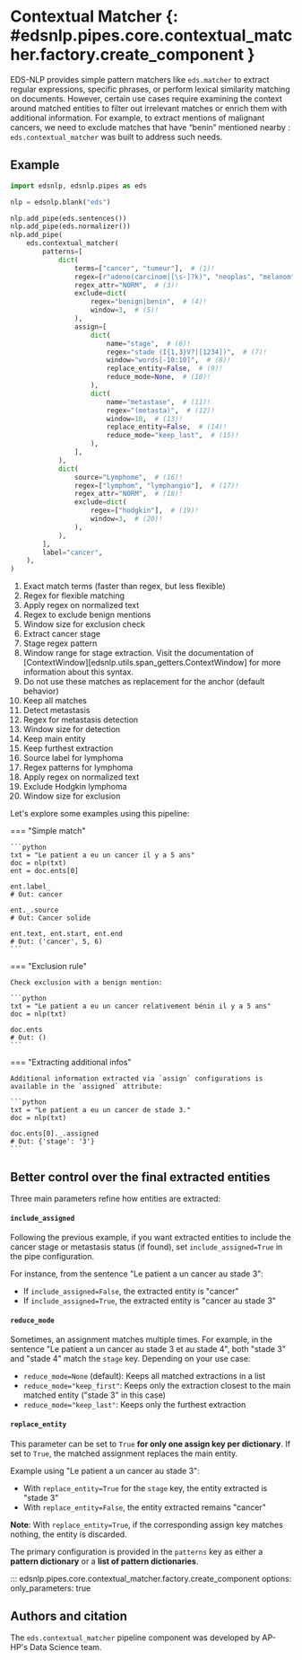 # Contextual Matcher {: #edsnlp.pipes.core.contextual_matcher.factory.create_component }

EDS-NLP provides simple pattern matchers like `eds.matcher` to extract regular expressions, specific phrases, or perform lexical similarity matching on documents. However, certain use cases require examining the context around matched entities to filter out irrelevant matches or enrich them with additional information. For example, to extract mentions of malignant cancers, we need to exclude matches that have “benin” mentioned nearby : `eds.contextual_matcher` was built to address such needs.

## Example

```python
import edsnlp, edsnlp.pipes as eds

nlp = edsnlp.blank("eds")

nlp.add_pipe(eds.sentences())
nlp.add_pipe(eds.normalizer())
nlp.add_pipe(
    eds.contextual_matcher(
        patterns=[
            dict(
                terms=["cancer", "tumeur"],  # (1)!
                regex=[r"adeno(carcinom|[\s-]?k)", "neoplas", "melanom"],  # (2)!
                regex_attr="NORM",  # (3)!
                exclude=dict(
                    regex="benign|benin",  # (4)!
                    window=3,  # (5)!
                ),
                assign=[
                    dict(
                        name="stage",  # (6)!
                        regex="stade (I{1,3}V?|[1234])",  # (7)!
                        window="words[-10:10]",  # (8)!
                        replace_entity=False,  # (9)!
                        reduce_mode=None,  # (10)!
                    ),
                    dict(
                        name="metastase",  # (11)!
                        regex="(metasta)",  # (12)!
                        window=10,  # (13)!
                        replace_entity=False,  # (14)!
                        reduce_mode="keep_last",  # (15)!
                    ),
                ],
            ),
            dict(
                source="Lymphome",  # (16)!
                regex=["lymphom", "lymphangio"],  # (17)!
                regex_attr="NORM",  # (18)!
                exclude=dict(
                    regex=["hodgkin"],  # (19)!
                    window=3,  # (20)!
                ),
            ),
        ],
        label="cancer",
    ),
)
```

1. Exact match terms (faster than regex, but less flexible)
2. Regex for flexible matching
3. Apply regex on normalized text
4. Regex to exclude benign mentions
5. Window size for exclusion check
6. Extract cancer stage
7. Stage regex pattern
8. Window range for stage extraction. Visit the documentation of [ContextWindow][edsnlp.utils.span_getters.ContextWindow] for more information about this syntax.
9. Do not use these matches as replacement for the anchor (default behavior)
10. Keep all matches
11. Detect metastasis
12. Regex for metastasis detection
13. Window size for detection
14. Keep main entity
15. Keep furthest extraction
16. Source label for lymphoma
17. Regex patterns for lymphoma
18. Apply regex on normalized text
19. Exclude Hodgkin lymphoma
20. Window size for exclusion

Let's explore some examples using this pipeline:

=== "Simple match"

    ```python
    txt = "Le patient a eu un cancer il y a 5 ans"
    doc = nlp(txt)
    ent = doc.ents[0]

    ent.label_
    # Out: cancer

    ent._.source
    # Out: Cancer solide

    ent.text, ent.start, ent.end
    # Out: ('cancer', 5, 6)
    ```

=== "Exclusion rule"

    Check exclusion with a benign mention:

    ```python
    txt = "Le patient a eu un cancer relativement bénin il y a 5 ans"
    doc = nlp(txt)

    doc.ents
    # Out: ()
    ```

=== "Extracting additional infos"

    Additional information extracted via `assign` configurations is available in the `assigned` attribute:

    ```python
    txt = "Le patient a eu un cancer de stade 3."
    doc = nlp(txt)

    doc.ents[0]._.assigned
    # Out: {'stage': '3'}
    ```

## Better control over the final extracted entities

Three main parameters refine how entities are extracted:

#### `include_assigned`

Following the previous example, if you want extracted entities to include the cancer stage or metastasis status (if found), set `include_assigned=True` in the pipe configuration.

For instance, from the sentence "Le patient a un cancer au stade 3":

- If `include_assigned=False`, the extracted entity is "cancer"
- If `include_assigned=True`, the extracted entity is "cancer au stade 3"

#### `reduce_mode`

Sometimes, an assignment matches multiple times. For example, in the sentence "Le patient a un cancer au stade 3 et au stade 4", both "stade 3" and "stade 4" match the `stage` key. Depending on your use case:

- `reduce_mode=None` (default): Keeps all matched extractions in a list
- `reduce_mode="keep_first"`: Keeps only the extraction closest to the main matched entity ("stade 3" in this case)
- `reduce_mode="keep_last"`: Keeps only the furthest extraction

#### `replace_entity`

This parameter can be set to `True` **for only one assign key per dictionary**. If set to `True`, the matched assignment replaces the main entity.

Example using "Le patient a un cancer au stade 3":

- With `replace_entity=True` for the `stage` key, the entity extracted is "stade 3"
- With `replace_entity=False`, the entity extracted remains "cancer"

**Note**: With `replace_entity=True`, if the corresponding assign key matches nothing, the entity is discarded.

The primary configuration is provided in the `patterns` key as either a **pattern dictionary** or a **list of pattern dictionaries**.

::: edsnlp.pipes.core.contextual_matcher.factory.create_component
    options:
        only_parameters: true

## Authors and citation

The `eds.contextual_matcher` pipeline component was developed by AP-HP's Data Science team.
